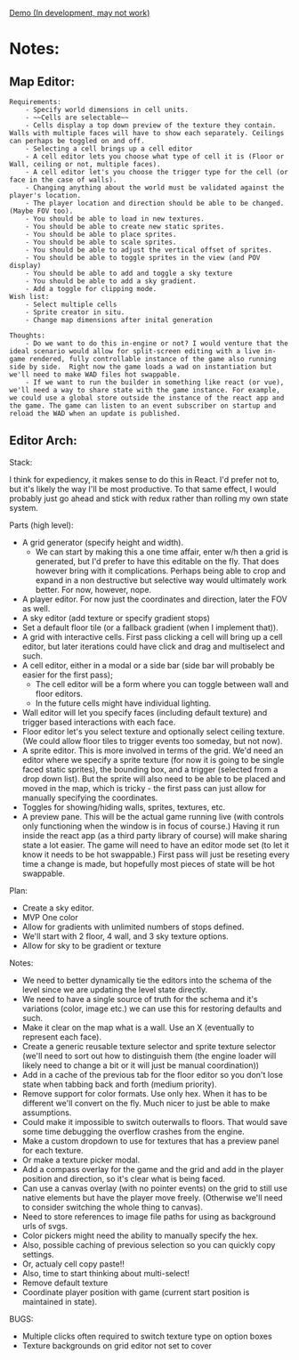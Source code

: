 [Demo (In development, may not work)](https://wonderful-dubinsky-e2d239.netlify.com/)

# Notes:

## Map Editor:
    Requirements:
        - Specify world dimensions in cell units.
        - ~~Cells are selectable~~
        - Cells display a top down preview of the texture they contain. Walls with multiple faces will have to show each separately. Ceilings can perhaps be toggled on and off.
        - Selecting a cell brings up a cell editor
        - A cell editor lets you choose what type of cell it is (Floor or Wall, ceiling or not, multiple faces).
        - A cell editor let's you choose the trigger type for the cell (or face in the case of walls).
        - Changing anything about the world must be validated against the player's location.
        - The player location and direction should be able to be changed. (Maybe FOV too).
        - You should be able to load in new textures.
        - You should be able to create new static sprites.
        - You should be able to place sprites.
        - You should be able to scale sprites.
        - You should be able to adjust the vertical offset of sprites.
        - You should be able to toggle sprites in the view (and POV display)
        - You should be able to add and toggle a sky texture
        - You should be able to add a sky gradient.
        - Add a toggle for clipping mode.
    Wish list:
        - Select multiple cells
        - Sprite creator in situ.
        - Change map dimensions after inital generation

    Thoughts:
        - Do we want to do this in-engine or not? I would venture that the ideal scenario would allow for split-screen editing with a live in-game rendered, fully controllable instance of the game also running side by side.  Right now the game loads a wad on instantiation but we'll need to make WAD files hot swappable.
        - If we want to run the builder in something like react (or vue), we'll need a way to share state with the game instance. For example, we could use a global store outside the instance of the react app and the game. The game can listen to an event subscriber on startup and reload the WAD when an update is published.

## Editor Arch:
Stack:

I think for expediency, it makes sense to do this in React. I'd prefer not to, but it's likely the way I'll be most productive. To that same effect, I would probably just go ahead and stick with redux rather than rolling my own state system.

Parts (high level):

- A grid generator (specify height and width). 
    - We can start by making this a one time affair, enter w/h then a grid is generated, but I'd prefer to have this editable on the fly. That does however bring with it complications. Perhaps being able to crop and expand in a non destructive but selective way would ultimately work better. For now, however, nope.
- A player editor. For now just the coordinates and direction, later the FOV as well.
- A sky editor (add texture or specify gradient stops)
- Set a default floor tile (or a fallback gradient (when I implement that)).
- A grid with interactive cells. First pass clicking a cell will bring up a cell editor, but later iterations could have click and drag and multiselect and such.
- A cell editor, either in a modal or a side bar (side bar will probably be easier for the first pass);
    - The cell editor will be a form where you can toggle between wall and floor editors. 
    - In the future cells might have individual lighting.
- Wall editor will let you specify faces (including default texture) and trigger based interactions with each face.
- Floor editor let's you select texture and optionally select ceiling texture.  (We could allow floor tiles to trigger events too someday, but not now).
- A sprite editor. This is more involved in terms of the grid. We'd need an editor where we specify a sprite texture (for now it is going to be single faced static sprites), the bounding box, and a trigger (selected from a drop down list). But the sprite will also need to be able to be placed and moved in the map, which is tricky - the first pass can just allow for manually specifying the coordinates. 
- Toggles for showing/hiding walls, sprites, textures, etc.
- A preview pane. This will be the actual game running live (with controls only functioning when the window is in focus of course.) Having it run inside the react app (as a third party library of course) will make sharing state a lot easier. The game will need to have an editor mode set (to let it know it needs to be hot swappable.) First pass will just be reseting every time a change is made, but hopefully most pieces of state will be hot swappable.



Plan:
- Create a sky editor.
- MVP One color
- Allow for gradients with unlimited numbers of stops defined.
- We'll start with 2 floor, 4 wall, and 3 sky texture options.
- Allow for sky to be gradient or texture

Notes:
- We need to better dynamically tie the editors into the schema of the level since we are updating the level state directly.
- We need to have a single source of truth for the schema and it's variations (color, image etc.) we can use this for restoring defaults and such.
- Make it clear on the map what is a wall. Use an X (eventually to represent each face).
- Create a generic reusable texture selector and sprite texture selector (we'll need to sort out how to distinguish them (the engine loader will likely need to change a bit or it will just be manual coordination))
- Add in a cache of the previous tab for the floor editor so you don't lose state when tabbing back and forth (medium priority).
- Remove support for color formats. Use only hex. When it has to be different we'll convert on the fly. Much nicer to just be able to make assumptions.
- Could make it impossible to switch outerwalls to floors. That would save some time debugging the overflow crashes from the engine.
- Make a custom dropdown to use for textures that has a preview panel for each texture.
- Or make a texture picker modal.
- Add a compass overlay for the game and the grid and add in the player position and direction, so it's clear what is being faced.
- Can use a canvas overlay (with no pointer events) on the grid to still use native elements but have the player move freely. (Otherwise we'll need to consider switching the whole thing to canvas).
- Need to store references to image file paths for using as background urls of svgs.
- Color pickers might need the ability to manually specify the hex.
- Also, possible caching of previous selection so you can quickly copy settings.
- Or, actualy cell copy paste!!
- Also, time to start thinking about multi-select!
- Remove default texture
- Coordinate player position with game (current start position is maintained in state).

BUGS:
- Multiple clicks often required to switch texture type on option boxes
- Texture backgrounds on grid editor not set to cover